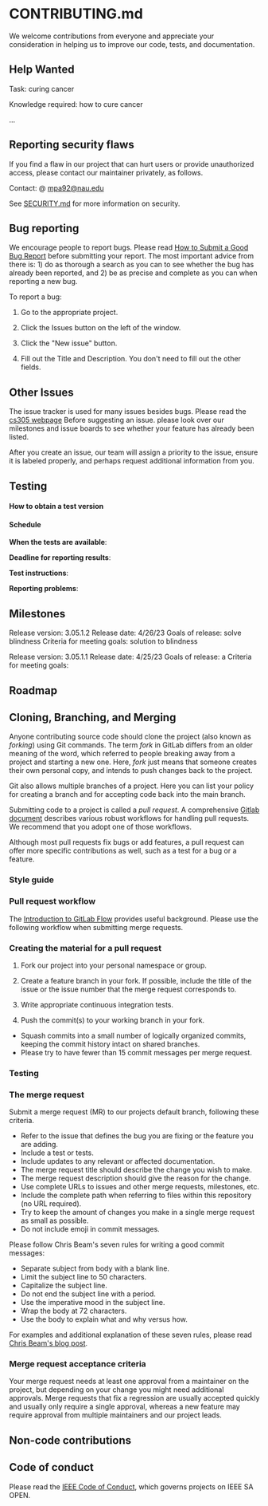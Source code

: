 # CONTRIBUTING.md

We welcome contributions from everyone and appreciate your consideration in helping us to improve our code, tests, and documentation.

## Help Wanted

Task: curing cancer

Knowledge required: how to cure cancer

...

## Reporting security flaws

If you find a flaw in our project that can hurt users or provide unauthorized access, please contact our maintainer privately, as follows.

Contact: @ mpa92@nau.edu

See [SECURITY.md]() for more information on security.

## Bug reporting

We encourage people to report bugs. Please read [How to Submit a Good Bug Report](https://github.com/theopensourceway/guidebook/blob/master/bug_report.adoc) before submitting your report. The most important advice from there is: 1) do as thorough a search as you can to see whether the bug has already been reported, and 2) be as precise and complete as you can when reporting a new bug.

To report a bug:

1. Go to the appropriate project.

2. Click the Issues button on the left of the window.

3. Click the "New issue" button.

4. Fill out the Title and Description. You don't need to fill out the other fields. 

## Other Issues

The issue tracker is used for many issues besides bugs. Please read the [cs305 webpage](https://cs305module05.com/curecancer) Before suggesting an issue. please look over our milestones and issue boards to see whether your feature has already been listed.

After you create an issue, our team will assign a priority to the issue, ensure it is labeled properly, and perhaps request additional information from you.

## Testing

#### How to obtain a test version

#### Schedule

**When the tests are available**:

**Deadline for reporting results**:

**Test instructions**:

**Reporting problems**:

## Milestones

Release version: 3.05.1.2
Release date: 4/26/23
Goals of release: solve blindness
Criteria for meeting goals: solution to blindness

Release version: 3.05.1.1
Release date: 4/25/23
Goals of release: a
Criteria for meeting goals:

## Roadmap

## Cloning, Branching, and Merging

Anyone contributing source code should clone the project (also known as *forking*) using Git commands. The term *fork* in GitLab differs from an older meaning of the word, which referred to people breaking away from a project and starting a new one. Here, *fork* just means that someone creates their own personal copy, and intends to push changes back to the project.

Git also allows multiple branches of a project. Here you can list your policy for creating a branch and for accepting code back into the main branch.

Submitting code to a project is called a *pull request*. A comprehensive [Gitlab document](https://docs.gitlab.com/ee/topics/gitlab_flow.html) describes various robust workflows for handling pull requests. We recommend that you adopt one of those workflows.

Although most pull requests fix bugs or add features, a pull request can offer more specific contributions as well, such as a test for a bug or a feature.

### Style guide

### Pull request workflow

The [Introduction to GitLab Flow](https://docs.gitlab.com/ee/topics/gitlab_flow.html) provides useful background. Please use the following workflow when submitting merge requests.

### Creating the material for a pull request

1. Fork our project into your personal namespace or group.

2. Create a feature branch in your fork. If possible, include the title of the issue or the issue number that the merge request corresponds to.

3. Write appropriate continuous integration tests.

4. Push the commit(s) to your working branch in your fork.
  - Squash commits into a small number of logically organized commits, keeping the commit history intact on shared branches.
  - Please try to have fewer than 15 commit messages per merge request.

### Testing

### The merge request

Submit a merge request (MR) to our projects default branch, following these criteria.

  - Refer to the issue that defines the bug you are fixing or the feature you are adding.
  - Include a test or tests.
  - Include updates to any relevant or affected documentation.
  - The merge request title should describe the change you wish to make.
  - The merge request description should give the reason for the change.
  - Use complete URLs to issues and other merge requests, milestones, etc.
  - Include the complete path when referring to files within this repository (no URL required).
  - Try to keep the amount of changes you make in a single merge request as small as possible.
  - Do not include emoji in commit messages.

Please follow Chris Beam's seven rules for writing a good commit messages:

- Separate subject from body with a blank line.
- Limit the subject line to 50 characters.
- Capitalize the subject line.
- Do not end the subject line with a period.
- Use the imperative mood in the subject line.
- Wrap the body at 72 characters.
- Use the body to explain what and why versus how.

For examples and additional explanation of these seven rules, please read [Chris Beam's blog post](https://chris.beams.io/posts/git-commit/).

### Merge request acceptance criteria

Your merge request needs at least one approval from a maintainer on the project, but depending on your change you might need additional approvals. Merge requests that fix a regression are usually accepted quickly and usually only require a single approval, whereas a new feature may require approval from multiple maintainers and our project leads.

## Non-code contributions

## Code of conduct

Please read the [IEEE Code of Conduct](https://www.ieee.org/content/dam/ieee-org/ieee/web/org/about/ieee_code_of_conduct.pdf), which governs projects on IEEE SA OPEN.
